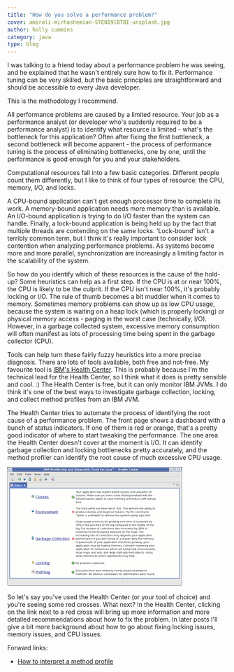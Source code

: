 ```yaml
---
title: "How do you solve a performance problem?"
cover: amirali-mirhashemian-5TEN19lBTBI-unsplash.jpg
author: holly cummins
category: java
type: blog
---
```


I was talking to a friend today about a performance problem he was seeing, and he explained that he wasn't entirely sure how to fix it. Performance tuning can be very skilled, but the basic principles are straightforward and should be accessible to every Java developer.

This is the methodology I recommend.

All performance problems are caused by a limited resource. Your job as a performance analyst (or developer who's suddenly required to be a performance analyst) is to identify what resource is limited - what's the bottleneck for this application? Often after fixing the first bottleneck, a second bottleneck will become apparent - the process of performance tuning is the process of eliminating bottlenecks, one by one, until the performance is good enough for you and your stakeholders.

Computational resources fall into a few basic categories. Different people count them differently, but I like to think of four types of resource: the CPU, memory, I/O, and locks.

A CPU-bound application can't get enough processor time to complete its work. A memory-bound application needs more memory than is available. An I/O-bound application is trying to do I/O faster than the system can handle. Finally, a lock-bound application is being held up by the fact that multiple threads are contending on the same locks. 'Lock-bound' isn't a terribly common term, but I think it's really important to consider lock contention when analyzing performance problems. As systems become more and more parallel, synchronization are increasingly a limiting factor in the scalability of the system.

So how do you identify which of these resources is the cause of the hold-up? Some heuristics can help as a first step. If the CPU is at or near 100%, the CPU is likely to be the culprit. If the CPU isn't near 100%, it's probably locking or I/O. The rule of thumb becomes a bit muddier when it comes to memory. Sometimes memory problems can show up as low CPU usage, because the system is waiting on a heap lock (which is properly locking) or physical memory access - paging in the worst case (technically, I/O). However, in a garbage collected system, excessive memory consumption will often manifest as lots of processing time being spent in the garbage collector (CPU).

Tools can help turn these fairly fuzzy heuristics into a more precise diagnosis. There are lots of tools available, both free and not-free. My favourite tool is [IBM's Health Center](https://www.ibm.com/support/pages/java-health-center-client-low-overhead-monitoring-tool). This is probably because I'm the technical lead for the Health Center, so I think what it does is pretty sensible and cool. :) The Health Center is free, but it can only monitor IBM JVMs. I do think it's one of the best ways to investigate garbage collection, locking, and collect method profiles from an IBM JVM.

The Health Center tries to automate the process of identifying the root cause of a performance problem. The front page shows a dashboard with a bunch of status indicators. If one of them is red or orange, that's a pretty good indicator of where to start tweaking the performance. The one area the Health Center doesn't cover at the moment is I/O. It can identify garbage collection and locking bottlenecks pretty accurately, and the method profiler can identify the root cause of much excessive CPU usage.

![](healthcenterfrontpage.png)

So let's say you've used the Health Center (or your tool of choice) and you're seeing some red crosses. What next? In the Health Center, clicking on the link next to a red cross will bring up more information and more detailed recommendations about how to fix the problem. In later posts I'll give a bit more background about how to go about fixing locking issues, memory issues, and CPU issues.

Forward links:

- [How to interpret a method profile](/how-interpre-method-profile/)
